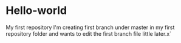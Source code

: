 # Hello-world
My first repository
I'm creating first branch under master in my first repository folder and wants to edit the first branch file little later.x`
